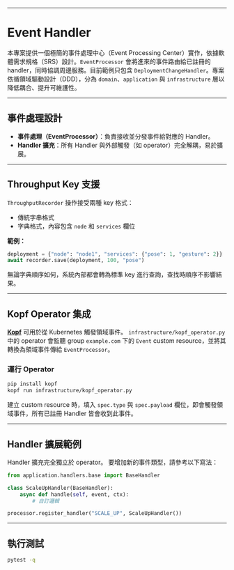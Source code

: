 

---

# Event Handler

本專案提供一個極簡的事件處理中心（Event Processing Center）實作，依據軟體需求規格（SRS）設計。`EventProcessor` 會將進來的事件路由給已註冊的 handler，同時協調周邊服務。目前範例只包含 `DeploymentChangeHandler`。專案依循領域驅動設計（DDD），分為 `domain`、`application` 與 `infrastructure` 層以降低耦合、提升可維護性。

---

## 事件處理設計

* **事件處理（EventProcessor）**：負責接收並分發事件給對應的 Handler。
* **Handler 擴充**：所有 Handler 與外部觸發（如 operator）完全解耦，易於擴展。

---

## Throughput Key 支援

`ThroughputRecorder` 操作接受兩種 key 格式：

* 傳統字串格式
* 字典格式，內容包含 `node` 和 `services` 欄位

**範例：**

```python
deployment = {"node": "node1", "services": {"pose": 1, "gesture": 2}}
await recorder.save(deployment, 100, "pose")
```

無論字典順序如何，系統內部都會轉為標準 key 進行查詢，查找時順序不影響結果。

---

## Kopf Operator 集成

[**Kopf**](https://kopf.readthedocs.io/) 可用於從 Kubernetes 觸發領域事件。
`infrastructure/kopf_operator.py` 中的 operator 會監聽 group `example.com` 下的 `Event` custom resource，並將其轉換為領域事件傳給 `EventProcessor`。

### 運行 Operator

```bash
pip install kopf
kopf run infrastructure/kopf_operator.py
```

建立 custom resource 時，填入 `spec.type` 與 `spec.payload` 欄位，即會觸發領域事件，所有已註冊 Handler 皆會收到此事件。

---

## Handler 擴展範例

Handler 擴充完全獨立於 operator。
要增加新的事件類型，請參考以下寫法：

```python
from application.handlers.base import BaseHandler

class ScaleUpHandler(BaseHandler):
    async def handle(self, event, ctx):
        # 自訂邏輯

processor.register_handler("SCALE_UP", ScaleUpHandler())
```

---

## 執行測試

```bash
pytest -q
```

